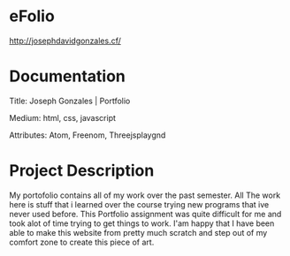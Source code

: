 
# eFolio
http://josephdavidgonzales.cf/


# Documentation
Title: Joseph Gonzales | Portfolio 

Medium: html, css, javascript

Attributes: Atom, Freenom, Threejsplaygnd

# Project Description
My portofolio contains all of my work over the past semester. All The work here is stuff that i learned over the course trying new programs that ive never used before. This Portfolio assignment was quite difficult for me and took alot of time trying to get things to work. I'am happy that I have been able to make this website from pretty much scratch and step out of my comfort zone to create this piece of art.

